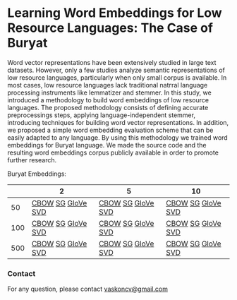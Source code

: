 # Learning Word Embeddings for Low Resource Languages: The Case of Buryat

Word vector representations have been extensively studied in large text datasets. However, only a few studies analyze semantic representations of low resource languages, particularly when only small corpus is available. In most cases, low resource languages lack traditional natгral language processing instruments like lemmatizer and stemmer. In this study, we introduced  a methodology to build word embeddings of low resource languages. The proposed  methodology consists of defining accurate preprocessings steps, applying language-independent stemmer, introducing techniques for building word vector representations. In addition, we proposed a simple word embedding evaluation scheme that can be easily adapted to any language. By using this methodology we trained word embeddings for Buryat language. We made the source code and the resulting word embeddings corpus publicly available in order to promote further research.

Buryat Embeddings:

|     | 2                                                                                                                                                                                                                                                                             | 5                                                                                                                                                                                                                                                                             | 10                                                                                                                                                                                                                                                                           |
|-----|-------------------------------------------------------------------------------------------------------------------------------------------------------------------------------------------------------------------------------------------------------------------------------|-------------------------------------------------------------------------------------------------------------------------------------------------------------------------------------------------------------------------------------------------------------------------------|------------------------------------------------------------------------------------------------------------------------------------------------------------------------------------------------------------------------------------------------------------------------------|
| 50  | [CBOW](https://drive.google.com/file/d/1Q4rkxYSYKR9SWgMcuv5HJDYCaA7oPcKu/view?usp=sharing) [SG](https://drive.google.com/file/d/1HmX-UOQMwmkQkno8FxWWiZzlH8Pcnbyo/view?usp=sharing) [GloVe](https://drive.google.com/file/d/1VZ4jKjWSTRd5UAmO0z4kzPn6AdWWgzUS/view?usp=sharing) [SVD](https://drive.google.com/file/d/1l1VI0bf3o4MF1KNSHctYSL_8PA_uFO0y/view?usp=sharing) | [CBOW](https://drive.google.com/file/d/1xelSd02x9YNELZWHSHgX1SNgfRe4LSE5/view?usp=sharing) [SG](https://drive.google.com/file/d/1MnrDX_RyOUryI_lF9kM17o3SujMx4ksa/view?usp=sharing) [GloVe](https://drive.google.com/file/d/1LwU-Pkha-L436IHBNZuxmKK1j4fv0KRs/view?usp=sharing) [SVD](https://drive.google.com/file/d/1s7mdkNA_dKpJm24RiuHoq7iLNFvS5z9k/view?usp=sharing) | [CBOW](https://drive.google.com/file/d/1QYB-CETgoSYG1AJQ3GDf33X8s9yXnskz/view?usp=sharing) [SG](https://drive.google.com/file/d/1x6fHXPa_hbvxj0GODrKTdIZ5H4tvNH1O/view?usp=sharing) [GloVe](https://drive.google.com/file/d/1s38-fuGKL9C1aqLtsuih37MaZzHtxcz1/view?usp=sharing) [SVD](https://drive.google.com/file/d/1yGuhDRKDMcNyTN4im7oTKV15K9LoKJKN/view?usp=sharing) | 
| 100 | [CBOW]() [SG]() [GloVe]() [SVD]() | [CBOW]() [SG]() [GloVe]() [SVD]() | [CBOW]() [SG]() [GloVe]() [SVD]() |
| 500 | [CBOW]() [SG]() [GloVe]() [SVD]() | [CBOW]() [SG]() [GloVe]() [SVD]() | [CBOW]() [SG]() [GloVe]() [SVD]() |
### Contact
For any question, please contact vaskoncv@gmail.com
